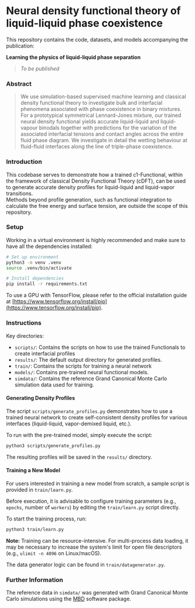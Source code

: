 # Neural density functional theory of liquid-liquid phase coexistence

This repository contains the code, datasets, and models accompanying the publication:

**Learning the physics of liquid-liquid phase separation**
> *To be published*

### Abstract
> We use simulation-based supervised machine learning and classical density functional theory to investigate bulk and interfacial phenomena associated with phase coexistence in binary mixtures. For a prototypical symmetrical Lennard-Jones mixture, our trained neural density functional yields accurate liquid-liquid and liquid-vapour binodals together with predictions for the variation of the associated interfacial tensions and contact angles across the entire fluid phase diagram. We investigate in detail the wetting behaviour at fluid-fluid interfaces along the line of triple-phase coexistence.

### Introduction

This codebase serves to demonstrate how a trained c1-Functional, within the framework of classical Density Functional Theory (cDFT), can be used to generate accurate density profiles for liquid-liquid and liquid-vapor transitions. \
Methods beyond profile generation, such as functional integration to calculate the free energy and surface tension, are outside the scope of this repository.

### Setup

Working in a virtual environment is highly recommended and make sure to have all the dependencies installed:

```bash
# Set up environment
python3 -m venv .venv
source .venv/bin/activate

# Install dependencies
pip install -r requirements.txt
```
To use a GPU with TensorFlow, please refer to the official installation guide at [https://www.tensorflow.org/install/pip](https://www.tensorflow.org/install/pip).

### Instructions

Key directories:
*   `scripts/`: Contains the scripts on how to use the trained Functionals to create interfacial profiles
*   `results/`: The default output directory for generated profiles.
*   `train/`: Contains the scripts for training a neural network 
*   `models/`: Contains pre-trained neural functional models.
*   `simdata/`: Contains the reference Grand Canonical Monte Carlo simulation data used for training.

#### Generating Density Profiles
The script `scripts/generate_profiles.py` demonstrates how to use a trained neural network to create self-consistent density profiles for various interfaces (liquid-liquid, vapor-demixed liquid, etc.).

To run with the pre-trained model, simply execute the script:
```bash
python3 scripts/generate_profiles.py
```
The resulting profiles will be saved in the `results/` directory.

#### Training a New Model
For users interested in training a new model from scratch, a sample script is provided in `train/learn.py`.

Before execution, it is advisable to configure training parameters (e.g., `epochs`, number of `workers`) by editing the `train/learn.py` script directly.

To start the training process, run:
```bash
python3 train/learn.py
```
**Note:** Training can be resource-intensive. For multi-process data loading, it may be necessary to increase the system's limit for open file descriptors (e.g., `ulimit -n 4096` on Linux/macOS). 

The data generator logic can be found in `train/datagenerator.py`.

### Further Information

The reference data in `simdata/` was generated with Grand Canonical Monte Carlo simulations using the [MBD](https://gitlab.uni-bayreuth.de/bt306964/mbd) software package.

